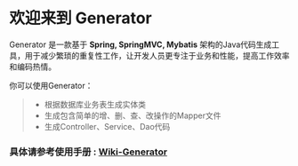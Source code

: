 
# 欢迎来到 Generator

Generator 是一款基于 **Spring, SpringMVC, Mybatis** 架构的Java代码生成工具，用于减少繁琐的重复性工作，让开发人员更专注于业务和性能，提高工作效率和编码热情。  

你可以使用Generator：
> * 根据数据库业务表生成实体类
> * 生成包含简单的增、删、查、改操作的Mapper文件
> * 生成Controller、Service、Dao代码

### 具体请参考使用手册 : [Wiki-Generator](https://github.com/GreedyStar/generator/wiki)
